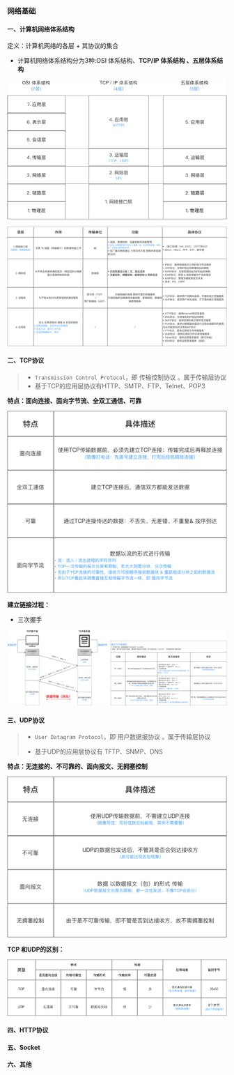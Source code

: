 ### 网络基础

#### 一、计算机网络体系结构

定义：计算机网络的各层 + 其协议的集合

* 计算机网络体系结构分为3种:OSI 体系结构、**TCP/IP 体系结构 、五层体系结构**

![](/assets/944365-8f04f1321143fd6a.png)

![](/assets/12.png)

#### 二、TCP协议

> * `Transmission Control Protocol`，即 传输控制协议  。属于传输层协议
> * 基于TCP的应用层协议有HTTP、SMTP、FTP、Telnet、POP3

**特点：面向连接、面向字节流、全双工通信、可靠**

![](/assets/tcp12.png)



**建立链接过程：**

* 三次握手

![](/assets/woshou.png)



#### 三、UDP协议

> * `User Datagram Protocol`，即 用户数据报协议 。属于传输层协议
>
> * 基于UDP的应用层协议有 TFTP、SNMP、DNS

**特点：无连接的、不可靠的、面向报文、无拥塞控制**

![](/assets/udp.png)

**TCP 和UDP的区别：**

![](/assets/tcp.png)

#### 四、HTTP协议

#### 五、Socket

#### 六、其他



